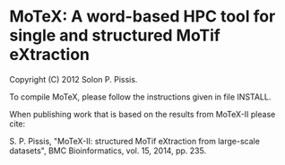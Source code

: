 MoTeX: A word-based HPC tool for single and structured MoTif eXtraction
=====

Copyright (C) 2012 Solon P. Pissis.

To compile MoTeX, please follow the instructions given in file INSTALL.

When publishing work that is based on the results from MoTeX-II please cite:

S. P. Pissis, "MoTeX-II: structured MoTif eXtraction from large-scale datasets", BMC Bioinformatics, vol. 15, 2014, pp. 235.
